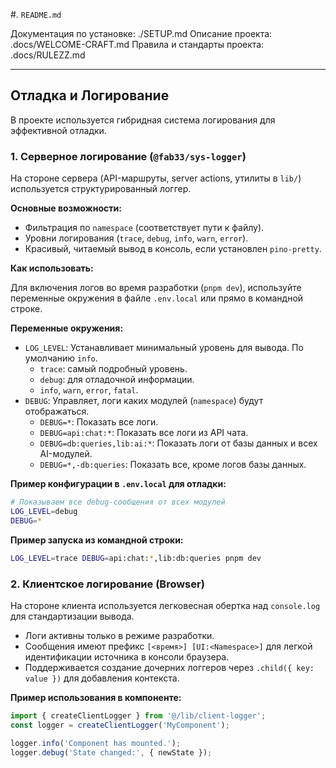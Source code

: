 #. `README.md`

Документация по установке: ./SETUP.md
Описание проекта: .docs/WELCOME-CRAFT.md
Правила и стандарты проекта: .docs/RULEZZ.md

---

## Отладка и Логирование

В проекте используется гибридная система логирования для эффективной отладки.

### 1. Серверное логирование (`@fab33/sys-logger`)

На стороне сервера (API-маршруты, server actions, утилиты в `lib/`) используется структурированный логгер.

**Основные возможности:**
*   Фильтрация по `namespace` (соответствует пути к файлу).
*   Уровни логирования (`trace`, `debug`, `info`, `warn`, `error`).
*   Красивый, читаемый вывод в консоль, если установлен `pino-pretty`.

**Как использовать:**

Для включения логов во время разработки (`pnpm dev`), используйте переменные окружения в файле `.env.local` или прямо в командной строке.

**Переменные окружения:**

*   `LOG_LEVEL`: Устанавливает минимальный уровень для вывода. По умолчанию `info`.
    *   `trace`: самый подробный уровень.
    *   `debug`: для отладочной информации.
    *   `info`, `warn`, `error`, `fatal`.
*   `DEBUG`: Управляет, логи каких модулей (`namespace`) будут отображаться.
    *   `DEBUG=*`: Показать все логи.
    *   `DEBUG=api:chat:*`: Показать все логи из API чата.
    *   `DEBUG=db:queries,lib:ai:*`: Показать логи от базы данных и всех AI-модулей.
    *   `DEBUG=*,-db:queries`: Показать все, кроме логов базы данных.

**Пример конфигурации в `.env.local` для отладки:**

```bash
# Показываем все debug-сообщения от всех модулей
LOG_LEVEL=debug
DEBUG=*
```

**Пример запуска из командной строки:**

```bash
LOG_LEVEL=trace DEBUG=api:chat:*,lib:db:queries pnpm dev
```

### 2. Клиентское логирование (Browser)

На стороне клиента используется легковесная обертка над `console.log` для стандартизации вывода.

*   Логи активны только в режиме разработки.
*   Сообщения имеют префикс `[<время>] [UI:<Namespace>]` для легкой идентификации источника в консоли браузера.
*   Поддерживается создание дочерних логгеров через `.child({ key: value })` для добавления контекста.

**Пример использования в компоненте:**
```javascript
import { createClientLogger } from '@/lib/client-logger';
const logger = createClientLogger('MyComponent');

logger.info('Component has mounted.');
logger.debug('State changed:', { newState });
```
